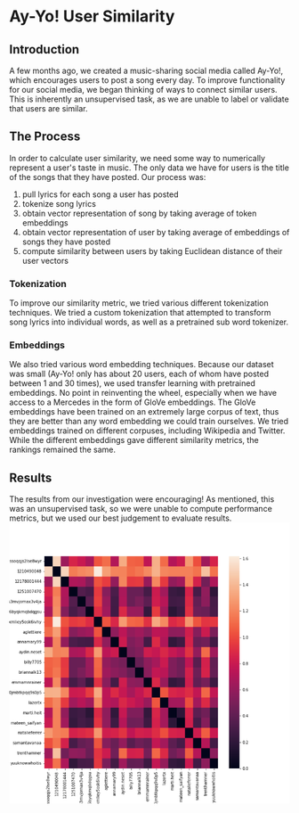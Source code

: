 # Ay-Yo! User Similarity

## Introduction
A few months ago, we created a music-sharing social media called Ay-Yo!, which encourages users to post a song every day. To improve functionality for our social media, we began thinking of ways to connect similar users. This is inherently an unsupervised task, as we are unable to label or validate that users are similar. 

## The Process
In order to calculate user similarity, we need some way to numerically represent a user's taste in music. The only data we have for users is the title of the songs that they have posted. Our process was:
1. pull lyrics for each song a user has posted
2. tokenize song lyrics
3. obtain vector representation of song by taking average of token embeddings
4. obtain vector representation of user by taking average of embeddings of songs they have posted
5. compute similarity between users by taking Euclidean distance of their user vectors

### Tokenization
To improve our similarity metric, we tried various different tokenization techniques. We tried a custom tokenization that attempted to transform song lyrics into individual words, as well as a pretrained sub word tokenizer.

### Embeddings
We also tried various word embedding techniques. Because our dataset was small (Ay-Yo! only has about 20 users, each of whom have posted between 1 and 30 times), we used transfer learning with pretrained embeddings. No point in reinventing the wheel, especially when we have access to a Mercedes in the form of GloVe embeddings. The GloVe embeddings have been trained on an extremely large corpus of text, thus they are better than any word embedding we could train ourselves. We tried embeddings trained on different corpuses, including Wikipedia and Twitter. While the different embeddings gave different similarity metrics, the rankings remained the same.

## Results
The results from our investigation were encouraging! As mentioned, this was an unsupervised task, so we were unable to compute performance metrics, but we used our best judgement to evaluate results.
![User Similarity Heatmap](user_heatmap.png)
